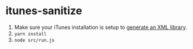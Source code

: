 # itunes-sanitize

1. Make sure your iTunes installation is setup to [generate an XML library](https://support.apple.com/en-us/HT201610).
2. `yarn install`
3. `node src/run.js`
